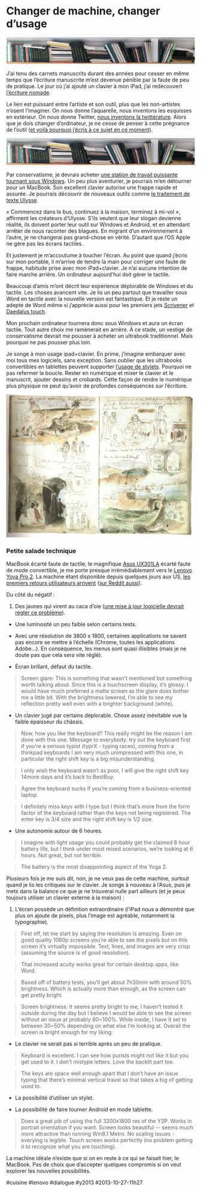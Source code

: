 # Changer de machine, changer d’usage

![](_i/carnets.webp)

J’ai tenu des carnets manuscrits durant des années pour cesser en même temps que l’écriture manuscrite m’est devenue pénible par la faute de peu de pratique. Le jour où j’ai ajouté un clavier à mon iPad, j’ai redécouvert [l’écriture nomade](#vagabondage).

Le lien est puissant entre l’artiste et son outil, plus que les non-artistes n’osent l’imaginer. On nous donne l’aquarelle, nous inventons les esquisses en extérieur. On nous donne Twitter, [nous inventons la twittérature](../../page/la-quatrieme-theorie/la-quatrieme-theorie-liens). Alors que je dois changer d’ordinateur, je ne cesse de penser à cette prégnance de l’outil ([et voilà pourquoi j’écris à ce sujet en ce moment](#ultrabook)).

![Mes carnets](_i/carnets.webp)

Par conservatisme, je devrais acheter [une station de travail puissante tournant sous Windows](http://www.dell.com/learn/us/en/04/campaigns/precision-m3800-workstation). Un peu plus aventurier, je pourrais m’en détourner pour un MacBook. Son excellent clavier autorise une frappe rapide et assurée. Je pourrais découvrir de nouveaux outils comme [le traitement de texte Ulysse](http://www.ulyssesapp.com/).

« Commencez dans le bus, continuez à la maison, terminez à mi-vol », affirment les créateurs d’Ulysse. S’ils veulent que leur slogan devienne réalité, ils doivent porter leur outil sur Windows et Android, et en attendant arrêter de nous raconter des blagues. En migrant d’un environnement à l’autre, je ne changerai pas grand-chose en vérité. D’autant que l’OS Apple ne gère pas les écrans tactiles.

Et justement je m’accoutume à toucher l’écran. Au point que quand j’écris sur mon portable, il m’arrive de tendre la main pour corriger une faute de frappe, habitude prise avec mon iPad+clavier. Je n’ai aucune intention de faire marche arrière. Un ordinateur aujourd’hui doit gérer le tactile.

Beaucoup d’amis m’ont décrit leur expérience déplorable de Windows et du tactile. Les choses avancent vite. Je lis un peu partout que travailler sous Word en tactile avec la nouvelle version est fantastique. Et je reste un adepte de Word même si j’apprécie aussi pour les premiers jets [Scrivener](http://www.literatureandlatte.com/scrivener.php) et [Daedalus touch](http://daedalusapp.com/).

Mon prochain ordinateur tournera donc sous Windows et aura un écran tactile. Tout autre choix me ramènerait en arrière. À ce stade, un vestige de conservatisme devrait me pousser à acheter un ultrabook traditionnel. Mais pourquoi ne pas pousser plus loin.

Je songe à mon usage ipad+clavier. En prime, j’imagine embarquer avec moi tous mes logiciels, sans exception. Sans oublier que les ultrabooks convertibles en tablettes peuvent supporter [l’usage de stylets](http://www.youtube.com/watch?v=_aljuJORCUg). Pourquoi ne pas refermer la boucle. Rester en numérique et mixer le clavier et le manuscrit, ajouter dessins et crobards. Cette façon de rendre le numérique plus physique ne peut qu’avoir de profondes conséquences sur l’écriture.

![Delacroix au Maroc](_i/delacroix.webp)

### Petite salade technique

MacBook écarté faute de tactile, le magnifique [Asus UX301LA](http://www.notebookcheck.net/Review-Asus-Zenbook-Infinity-UX301LA-Ultrabook.103027.0.html) écarté faute de mode convertible, je me porte presque irrémédiablement vers le [Lenovo Yoya Pro 2](http://www.tested.com/tech/pcs/457368-lenovo-yoga-2-and-quest-more-pixels/). La machine étant disponible depuis quelques jours aux US, [les premiers retours utilisateurs arrivent](http://forum.notebookreview.com/ideapad-essential/735166-yoga-2-pro-owners-thread.html ) ([sur Reddit aussi](http://www.reddit.com/r/laptopama/comments/1ojiuh/ama_lenovo_yoga_2_pro/)).

Du côté du négatif :

1. Des jaunes qui virent au caca d’oie ([une mise à jour logicielle devrait régler ce problème](http://www.notebook-driver.com/fr/lenovo/lenovo-yoga-2-pro-windows-drivers-software/)).

- Une luminosité un peu faible selon certains tests.

- Avec une résolution de 3800 x 1800, certaines applications ne savent pas encore se mettre à l’échelle (Chrome, toutes les applications Adobe…). En conséquence, les menus sont quasi illisibles (mais je ne doute pas que cela sera vite réglé).

- Écran brillant, défaut du tactile.

>Screen glare: This is something that wasn’t mentioned but something worth talking about. Since this is a touchscreen display, it’s glossy. I would have much preferred a matte screen as the glare does bother me a little bit. With the brightness lowered, I’m able to see my reflection pretty well even with a brighter background (white).

- Un clavier jugé par certains déplorable. Chose assez inévitable vue la faible épaisseur du châssis.

>Now, how you like the keyboard? This really might be the reason I am done with this one. Message to everybody: try out the keyboard first if you’re a serious typist (typrX - typing races), coming from a thinkpad keyboards I am very much unimpressed with this one, in particular the right shift key is a big misunderstanding.

>I only wish the keyboard wasn’t as poor, I will give the right shift key 14more days and it’s back to BestBuy.

>Agree the keyboard sucks if you’re coming from a business-oriented laptop.

>I definitely miss keys with I type but I think that’s more from the form factor of the keyboard rather than the keys not being registered. The enter key is 3/4 size and the right shift key is 1/2 size.

- Une autonomie autour de 6 heures.

>I imagine with light usage you could probably get the claimed 8 hour battery life, but I think under most mixed scenarios, we’re looking at 6 hours. Not great, but not terrible.

>The battery is the most disappointing aspect of the Yoga 2.

Plusieurs fois je me suis dit, non, je ne veux pas de cette machine, surtout quand je lis les critiques sur le clavier. Je songe à nouveau à l’Asus, puis je mets dans la balance ce que je ne trouverai nulle part ailleurs (et je peux toujours utiliser un clavier externe à la maison) :

1. L’écran possède un définition extraordinaire (l’iPad nous a démontré que plus on ajoute de pixels, plus l’image est agréable, notamment la typographie).

>First off, let me start by saying the resolution is amazing. Even on good quality 1080p screens you’re able to see the pixels but on this screen it’s virtually impossible. Text, lines, and images are very crisp (assuming the source is of good resolution).

>That increased acuity works great for certain desktop apps, like Word.

>Based off of battery tests, you’ll get about 7h30min with around 50% brightness. Which is actually more than enough, as the screen can get pretty bright.

>Screen brightness: It seems pretty bright to me, I haven’t tested it outside during the day but I believe I would be able to see the screen without an issue at probably 80~100%. While inside, I have it set to between 30~50% depending on what else I’m looking at. Overall the screen is bright enough for my liking.

- Le clavier ne serait pas si terrible après un peu de pratique.

>Keyboard is excellent. I can see how purists might not like it but you get used to it. I don’t mistype letters. Love the backlit part too.

>The keys are space well enough apart that I don’t have an issue typing that there’s minimal vertical travel so that takes a big of getting used to.

- La possibilité d’utiliser un stylet.

- La possibilité de faire tourner Android en mode tablette.

>Does a great job of using the full 3200x1800 res of the Y2P. Works in portrait orientation if you want. Screen looks beautiful -- seems much more attractive than running Win8.1 Metro. No scaling issues - everying is legible. Touch screen works perfectly (no problem getting it to recognize what you are touching).

La machine idéale n’existe que si on en reste à ce qui se faisait hier, le MacBook. Pas de choix que d’accepter quelques compromis si on veut explorer les nouvelles possibilités.

#cuisine #lenovo #dialogue #y2013 #2013-10-27-11h27
